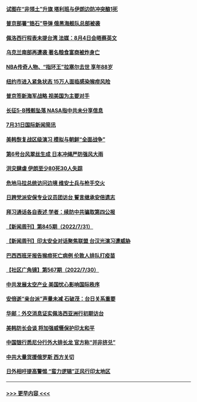 #### [试图在“非领土”升旗 塔利班与伊朗边防冲突酿1死](../pages/prog202/a103491643.md?t=08011051) 
#### [普京部署“锆石”导弹 俄黑海舰队总部被袭](../pages/prog202/a103491543.md?t=08011051) 
#### [佩洛西行程表未提台湾 法媒：8月4日会晤蔡英文](../pages/prog202/a103491547.md?t=08011051) 
#### [乌克兰南部再遭袭 著名粮食富商被炸身亡](../pages/prog202/a103491549.md?t=08011051) 
#### [NBA传奇人物、“指环王”拉塞尔去世 享年88岁](../pages/prog202/a103491526.md?t=08011051) 
#### [纽约市进入紧急状态 15万人面临感染猴痘风险](../pages/prog202/a103491502.md?t=08011051) 
#### [普京签新海军战略 视美国为主要对手](../pages/prog202/a103491396.md?t=08011051) 
#### [长征5-B残骸坠落 NASA指中共未分享信息](../pages/prog202/a103491411.md?t=08011051) 
#### [7月31日国际新闻简讯](../pages/prog202/a103491415.md?t=08011051) 
#### [美韩恢复战区级演习 模拟与朝鲜“全面战争”](../pages/prog202/a103491392.md?t=08011051) 
#### [第6号台风翠丝生成 日本冲绳严防强风大雨](../pages/prog202/a103491372.md?t=08011051) 
#### [洪灾肆虐 伊朗至少80死30人失踪](../pages/prog202/a103491302.md?t=08011051) 
#### [危地马拉总统访问边境 维安士兵与枪手交火](../pages/prog202/a103491283.md?t=08011051) 
#### [日跨党派安保专业议员团访台 誓言继承安倍遗志](../pages/prog202/a103491220.md?t=08011051) 
#### [拜习通话各自表述 学者：续防中共骗取第四公报](../pages/prog202/a103491186.md?t=08011051) 
#### [【新闻周刊】第845期（2022/7/31）](../pages/prog202/a103491192.md?t=08011051) 
#### [【新闻周刊】印太安全对话聚焦联盟 台汉光演习遭威胁](../pages/prog202/a103491175.md?t=08011051) 
#### [巴西西班牙报告猴痘死亡病例 伦敦人排队打疫苗](../pages/prog202/a103491090.md?t=08011051) 
#### [【社区广角镜】第567期（2022/7/30）](../pages/prog202/a103491055.md?t=08011051) 
#### [中共发展太空产业  美国忧心影响国际秩序](../pages/prog202/a103490927.md?t=08011051) 
#### [安倍逝“亲台派”声量未减 石破茂：台日关系重要](../pages/prog202/a103490923.md?t=08011051) 
#### [华邮：外交消息证实佩洛西亚洲行初期访台](../pages/prog202/a103490921.md?t=08011051) 
#### [美韩防长会谈 将加强威慑保护印太和平](../pages/prog202/a103490924.md?t=08011051) 
#### [中国银行悉尼分行外大排长龙 官方称“并非挤兑”](../pages/prog202/a103490896.md?t=08011051) 
#### [中共大量货援俄罗斯 西方关切](../pages/prog202/a103490919.md?t=08011051) 
#### [日外相吁提高警惕 “蛮力逻辑”正风行印太地区](../pages/prog202/a103490813.md?t=08011051) 

----
#### [ >>> 更早内容 <<< ](../indexes/prog202-earlier.md)
